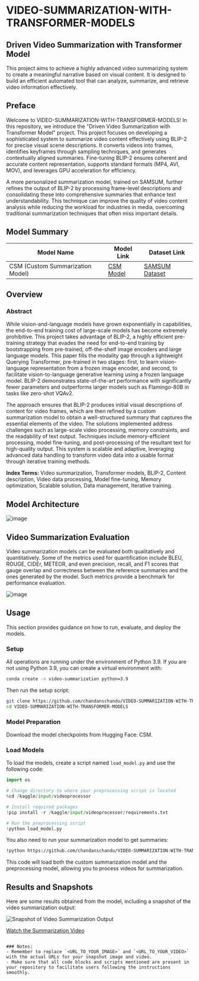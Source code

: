 

# VIDEO-SUMMARIZATION-WITH-TRANSFORMER-MODELS

## Driven Video Summarization with Transformer Model

This project aims to achieve a highly advanced video summarizing system to create a meaningful narrative based on visual content. It is designed to build an efficient automated tool that can analyze, summarize, and retrieve video information effectively.

## Preface

Welcome to VIDEO-SUMMARIZATION-WITH-TRANSFORMER-MODELS! In this repository, we introduce the "Driven Video Summarization with Transformer Model" project. This project focuses on developing a sophisticated system to summarize video content effectively using BLIP-2 for precise visual scene descriptions. It converts videos into frames, identifies keyframes through sampling techniques, and generates contextually aligned summaries. Fine-tuning BLIP-2 ensures coherent and accurate content representation, supports standard formats (MP4, AVI, MOV), and leverages GPU acceleration for efficiency.

A more personalized summarization model, trained on SAMSUM, further refines the output of BLIP-2 by processing frame-level descriptions and consolidating these into comprehensive summaries that enhance text understandability. This technique can improve the quality of video content analysis while reducing the workload for industries in media, overcoming traditional summarization techniques that often miss important details.

## Model Summary

| Model Name                      | Model Link                                                            | Dataset Link                                                  |
|---------------------------------|----------------------------------------------------------------------|--------------------------------------------------------------|
| CSM (Custom Summarization Model) | [CSM Model](https://huggingface.co/Chandans01/custom-chandan-samsum) | [SAMSUM Dataset](https://huggingface.co/datasets/Samsung/samsum/tree/main) |

## Overview

### Abstract

While vision-and-language models have grown exponentially in capabilities, the end-to-end training cost of large-scale models has become extremely prohibitive. This project takes advantage of BLIP-2, a highly efficient pre-training strategy that evades the need for end-to-end training by bootstrapping from pre-trained, off-the-shelf image encoders and large language models. This paper fills the modality gap through a lightweight Querying Transformer, pre-trained in two stages: first, to learn vision-language representation from a frozen image encoder, and second, to facilitate vision-to-language generative learning using a frozen language model. BLIP-2 demonstrates state-of-the-art performance with significantly fewer parameters and outperforms larger models such as Flamingo-80B in tasks like zero-shot VQAv2.

The approach ensures that BLIP-2 produces initial visual descriptions of content for video frames, which are then refined by a custom summarization model to obtain a well-structured summary that captures the essential elements of the video. The solutions implemented address challenges such as large-scale video processing, memory constraints, and the readability of text output. Techniques include memory-efficient processing, model fine-tuning, and post-processing of the resultant text for high-quality output. This system is scalable and adaptive, leveraging advanced data handling to transform video data into a usable format through iterative training methods.

**Index Terms:** Video summarization, Transformer models, BLIP-2, Content description, Video data processing, Model fine-tuning, Memory optimization, Scalable solution, Data management, Iterative training.

## Model Architecture

![image](https://github.com/user-attachments/assets/06bbaf36-02cb-41b2-9796-0174ea02e2f3)

## Video Summarization Evaluation

Video summarization models can be evaluated both qualitatively and quantitatively. Some of the metrics used for quantification include BLEU, ROUGE, CIDEr, METEOR, and even precision, recall, and F1 scores that gauge overlap and correctness between the reference summaries and the ones generated by the model. Such metrics provide a benchmark for performance evaluation.

![image](https://github.com/user-attachments/assets/bcbbf3ae-a9b8-41e9-8b07-3adfdd3064f7)

## Usage

This section provides guidance on how to run, evaluate, and deploy the models.

### Setup

All operations are running under the environment of Python 3.9. If you are not using Python 3.9, you can create a virtual environment with:

```bash
conda create -n video-summarization python=3.9
```

Then run the setup script:

```bash
git clone https://github.com/chandanschandu/VIDEO-SUMMARIZATION-WITH-TRANSFORMER-MODELS.git
cd VIDEO-SUMMARIZATION-WITH-TRANSFORMER-MODELS
```

### Model Preparation

Download the model checkpoints from Hugging Face: CSM.

### Load Models

To load the models, create a script named `load_model.py` and use the following code:

```python
import os

# Change directory to where your preprocessing script is located
%cd /kaggle/input/videoprocessor

# Install required packages
!pip install -r /kaggle/input/videoprocessor/requirements.txt

# Run the preprocessing script
!python load_model.py
```

You also need to run your summarization model to get summaries:

```bash
!python https://github.com/chandanschandu/VIDEO-SUMMARIZATION-WITH-TRANSFORMER-MODELS/blob/main/summarization%20model.py
```

This code will load both the custom summarization model and the preprocessing model, allowing you to process videos for summarization.

## Results and Snapshots

Here are some results obtained from the model, including a snapshot of the video summarization output:

![Snapshot of Video Summarization Output](<URL_TO_YOUR_IMAGE>)  <!-- Replace with the actual URL of your image -->

[Watch the Summarization Video](<URL_TO_YOUR_VIDEO>)  <!-- Replace with the actual URL of your video -->
```

### Notes:
- Remember to replace `<URL_TO_YOUR_IMAGE>` and `<URL_TO_YOUR_VIDEO>` with the actual URLs for your snapshot image and video.
- Make sure that all code blocks and scripts mentioned are present in your repository to facilitate users following the instructions smoothly.
